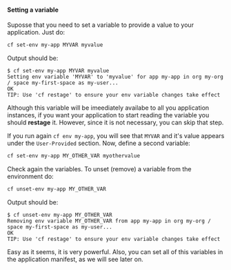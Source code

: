 #### Setting a variable

Suposse that you need to set a variable to provide a value to your application. Just do:

```sh
cf set-env my-app MYVAR myvalue
```

Output should be:

```
$ cf set-env my-app MYVAR myvalue
Setting env variable 'MYVAR' to 'myvalue' for app my-app in org my-org / space my-first-space as my-user...
OK
TIP: Use 'cf restage' to ensure your env variable changes take effect
```

Although this variable will be imeediately availabe to all you application instances, if you want your application to start reading the variable you should **restage** it. However, since it is not necessary, you can skip that step.

If you run again `cf env my-app`, you will see that `MYVAR` and it's value appears under the `User-Provided` section.
Now, define a second variable:

```sh
cf set-env my-app MY_OTHER_VAR myothervalue
```

Check again the variables. To unset (remove) a variable from the environment do:

```sh
cf unset-env my-app MY_OTHER_VAR
```

Output should be:

```
$ cf unset-env my-app MY_OTHER_VAR
Removing env variable MY_OTHER_VAR from app my-app in org my-org / space my-first-space as my-user...
OK
TIP: Use 'cf restage' to ensure your env variable changes take effect
```

Easy as it seems, it is very powerful.
Also, you can set all of this variables in the application manifest, as we will see later on.
